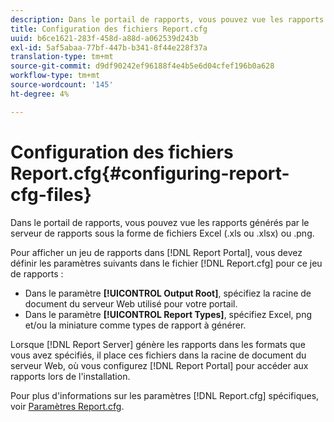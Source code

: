 ```yaml
---
description: Dans le portail de rapports, vous pouvez vue les rapports générés par le serveur de rapports sous la forme de fichiers Excel (.xls ou .xlsx) ou .png.
title: Configuration des fichiers Report.cfg
uuid: b6ce1621-283f-458d-a88d-a062539d243b
exl-id: 5af5abaa-77bf-447b-b341-8f44e228f37a
translation-type: tm+mt
source-git-commit: d9df90242ef96188f4e4b5e6d04cfef196b0a628
workflow-type: tm+mt
source-wordcount: '145'
ht-degree: 4%

---
```


# Configuration des fichiers Report.cfg{#configuring-report-cfg-files}

Dans le portail de rapports, vous pouvez vue les rapports générés par le serveur de rapports sous la forme de fichiers Excel (.xls ou .xlsx) ou .png.

Pour afficher un jeu de rapports dans [!DNL Report Portal], vous devez définir les paramètres suivants dans le fichier [!DNL Report.cfg] pour ce jeu de rapports :

* Dans le paramètre **[!UICONTROL Output Root]**, spécifiez la racine de document du serveur Web utilisé pour votre portail.
* Dans le paramètre **[!UICONTROL Report Types]**, spécifiez Excel, png et/ou la miniature comme types de rapport à générer.

Lorsque [!DNL Report Server] génère les rapports dans les formats que vous avez spécifiés, il place ces fichiers dans la racine de document du serveur Web, où vous configurez [!DNL Report Portal] pour accéder aux rapports lors de l&#39;installation.

Pour plus d&#39;informations sur les paramètres [!DNL Report.cfg] spécifiques, voir [Paramètres Report.cfg](../../../home/c-rpt-oview/c-rpt-param-ref/c-rpt-param.md#concept-838e59d72d3f4cb29ee15f5c7eb0ceff).
